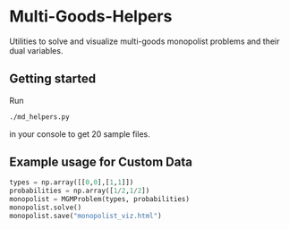 # Multi-Goods-Helpers
Utilities to solve and visualize multi-goods monopolist problems and their dual variables.
## Getting started
Run
```bash
./md_helpers.py
```
in your console to get 20 sample files.
## Example usage for Custom Data
```python
types = np.array([[0,0],[1,1]])
probabilities = np.array([1/2,1/2])
monopolist = MGMProblem(types, probabilities)
monopolist.solve()
monopolist.save("monopolist_viz.html")
```

